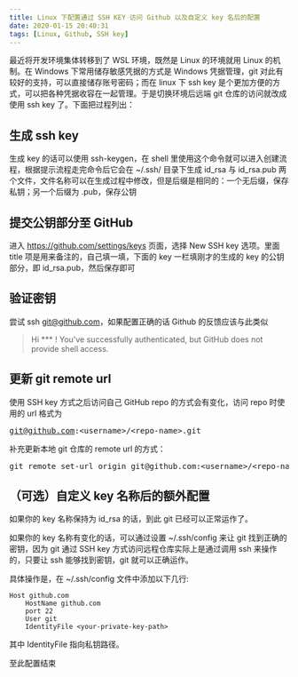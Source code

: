 ```yaml
---
title: Linux 下配置通过 SSH KEY 访问 Github 以及自定义 key 名后的配置
date: 2020-01-15 20:40:31
tags: [Linux, Github, SSH key]
---
```


最近将开发环境集体转移到了 WSL 环境，既然是 Linux 的环境就用 Linux 的机制。在 Windows 下常用储存敏感凭据的方式是 Windows 凭据管理，git 对此有较好的支持，可以直接储存账号密码；而在 linux 下 ssh key 是个更加方便的方式，可以把各种凭据收容在一起管理。于是切换环境后远端 git 仓库的访问就改成使用 ssh key 了。下面把过程列出：

## 生成 ssh key
生成 key 的话可以使用 ssh-keygen，在 shell 里使用这个命令就可以进入创建流程，根据提示流程走完命令后它会在 ~/.ssh/ 目录下生成 id_rsa 与 id_rsa.pub 两个文件，文件名称可以在生成过程中修改，但是后缀是相同的：一个无后缀，保存私钥；另一个后缀为 .pub，保存公钥

## 提交公钥部分至 GitHub
进入 https://github.com/settings/keys 页面，选择 New SSH key 选项。里面 title 项是用来备注的，自己填一填，下面的 key 一栏填刚才的生成的 key 的公钥部分，即 id_rsa.pub，然后保存即可

## 验证密钥
尝试 ssh git@github.com，如果配置正确的话 Github 的反馈应该与此类似
> Hi *** ! You've successfully authenticated, but GitHub does not provide shell access.


## 更新 git remote url
使用 SSH key 方式之后访问自己 GitHub repo 的方式会有变化，访问 repo 时使用的 url 格式为 <pre>git@github.com:&lt;username&gt;/&lt;repo-name&gt;.git</pre>

补充更新本地 git 仓库的 remote url 的方式：
<pre>git remote set-url origin git@github.com:&lt;username&gt;/&lt;repo-name&gt;.git</pre>

## （可选）自定义 key 名称后的额外配置
如果你的 key 名称保持为 id_rsa 的话，到此 git 已经可以正常运作了。

如果你的 key 名称有变化的话，可以通过设置 ~/.ssh/config 来让 git 找到正确的密钥，因为 git 通过 SSH key 方式访问远程仓库实际上是通过调用 ssh 来操作的，只要让 ssh 能够找到密钥，git 就可以正确运作。

具体操作是，在 ~/.ssh/config 文件中添加以下几行:
```
Host github.com
    HostName github.com
    port 22
    User git
    IdentityFile <your-private-key-path>
```
其中 IdentityFile 指向私钥路径。

至此配置结束